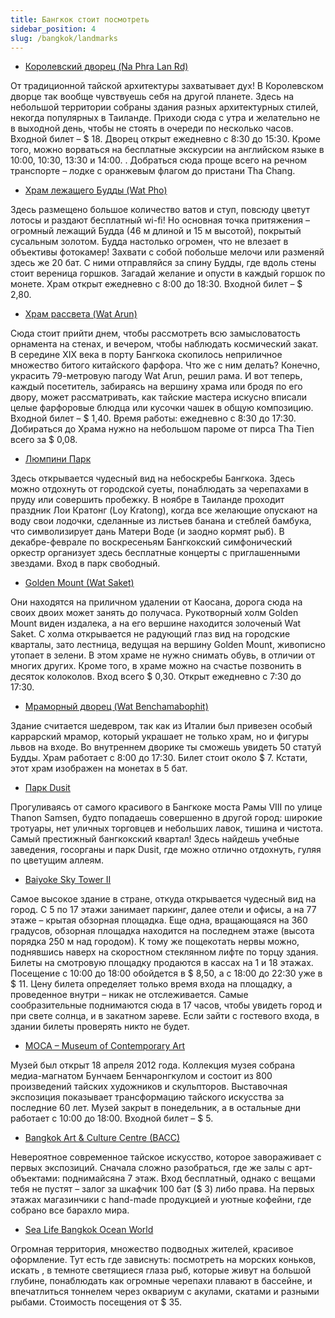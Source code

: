 ```yaml
---
title: Бангкок стоит посмотреть
sidebar_position: 4
slug: /bangkok/landmarks
---
```



- [Королевский дворец (Na Phra Lan Rd)](https://goo.gl/maps/b6v7K5fgWgKV2gd48)

От традиционной тайской архитектуры захватывает дух! В Королевском дворце так вообще чувствуешь себя на другой планете. Здесь на небольшой территории собраны здания разных архитектурных стилей, некогда популярных в Таиланде. Приходи сюда с утра и желательно не в выходной день, чтобы не стоять в очереди по несколько часов. Входной билет – $ 18. Дворец открыт ежедневно с 8:30 до 15:30. Кроме того, можно ворваться на бесплатные экскурсии на английском языке в 10:00, 10:30, 13:30 и 14:00. . Добраться сюда проще всего на речном транспорте – лодке с оранжевым флагом до пристани Tha Chang.

- [Храм лежащего Будды (Wat Pho)](https://goo.gl/maps/MuhFPdegahFiebms7)

Здесь размещено большое количество ватов и ступ, повсюду цветут лотосы и раздают бесплатный wi-fi! Но основная точка притяжения – огромный лежащий Будда (46 м длиной и 15 м высотой), покрытый сусальным золотом. Будда настолько огромен, что не влезает в объективы фотокамер! Захвати с собой побольше мелочи или разменяй здесь же 20 бат. С ними отправляйся за спину Будды, где вдоль стены стоит вереница горшков. Загадай желание и опусти в каждый горшок по монете. Храм открыт ежедневно с 8:00 до 18:30. Входной билет – $ 2,80.

- [Храм рассвета (Wat Arun)](https://goo.gl/maps/1vHSPELFM2Lh7rKG8)

Сюда стоит прийти днем, чтобы рассмотреть всю замысловатость орнамента на стенах, и вечером, чтобы наблюдать космический закат. В середине XIX века в порту Бангкока скопилось неприличное множество битого китайского фарфора. Что же с ним делать? Конечно, украсить 79-метровую пагоду Wat Arun, решил рама. И вот теперь, каждый посетитель, забираясь на вершину храма или бродя по его двору, может рассматривать, как тайские мастера искусно вписали целые фарфоровые блюдца или кусочки чашек в общую композицию. Входной билет – $ 1,40. Время работы: ежедневно с 8:30 до 17:30. Добираться до Храма нужно на небольшом пароме от пирса Tha Tien всего за $ 0,08.

- [Люмпини Парк](https://goo.gl/maps/DbZjTEaUprjxme6j6)

Здесь открывается чудесный вид на небоскребы Бангкока. Здесь можно отдохнуть от городской суеты, понаблюдать за черепахами в пруду или совершить пробежку. В ноябре в Таиланде проходит праздник Лои Кратонг (Loy Kratong), когда все желающие опускают на воду свои лодочки, сделанные из листьев банана и стеблей бамбука, что символизирует дань Матери Воде (и заодно кормят рыб). В декабре-феврале по воскресеньям Бангкокский симфонический оркестр организует здесь бесплатные концерты с приглашенными звездами. Вход в парк свободный.

- [Golden Mount (Wat Saket)](https://goo.gl/maps/dStj7bcyJSWkyxtN9)

Они находятся на приличном удалении от Каосана, дорога сюда на своих двоих может занять до получаса. Рукотворный холм Golden Mount виден издалека, а на его вершине находится золоченый Wat Saket. С холма открывается не радующий глаз вид на городские кварталы, зато лестница, ведущая на вершину Golden Mount, живописно утопает в зелени. В этом храме не нужно снимать обувь, в отличии от многих других. Кроме того, в храме можно на счастье позвонить в десяток колоколов. Вход всего $ 0,30. Открыт ежедневно с 7:30 до 17:30.

- [Мраморный дворец (Wat Benchamabophit)](https://goo.gl/maps/XaRFoM1qGmomgf4H6)

Здание считается шедевром, так как из Италии был привезен особый каррарский мрамор, который украшает не только храм, но и фигуры львов на входе. Во внутреннем дворике ты сможешь увидеть 50 статуй Будды. Храм работает с 8:00 до 17:30. Билет стоит около $ 7. Кстати, этот храм изображен на монетах в 5 бат.

- [Парк Dusit](https://goo.gl/maps/c4gjGm6H5bLQmotD6)

Прогуливаясь от самого красивого в Бангкоке моста Рамы VIII по улице Thanon Samsen, будто попадаешь совершенно в другой город: широкие тротуары, нет уличных торговцев и небольших лавок, тишина и чистота. Самый престижный бангкокский квартал! Здесь найдешь учебные заведения, госорганы и парк Dusit, где можно отлично отдохнуть, гуляя по цветущим аллеям. 

- [Baiyoke Sky Tower II](https://goo.gl/maps/buFodvS67e9AKbhN6)

Самое высокое здание в стране, откуда открывается чудесный вид на город. С 5 по 17 этажи занимает паркинг, далее отели и офисы, а на 77 этаже – крытая обзорная площадка. Еще одна, вращающаяся на 360 градусов, обзорная площадка находится на последнем этаже (высота порядка 250 м над городом). К тому же пощекотать нервы можно, поднявшись наверх на скоростном стеклянном лифте по торцу здания. Билеты на смотровую площадку продаются в кассах на 1 и 18 этажах. Посещение с 10:00 до 18:00 обойдется в $ 8,50, а с 18:00 до 22:30 уже в $ 11. Цену билета определяет только время входа на площадку, а проведенное внутри – никак не отслеживается. Самые сообразительные поднимаются сюда в 17 часов, чтобы увидеть город и при свете солнца, и в закатном зареве. Если зайти с гостевого входа, в здании билеты проверять никто не будет.

- [MOCA – Museum of Contemporary Art](https://goo.gl/maps/mE6e3ozeL4wUgxGi6)

Музей был открыт 18 апреля 2012 года. Коллекция музея собрана медиа-магнатом Бунчаем Бенчаронгкулом и состоит из 800 произведений тайских художников и скульпторов. Выставочная экспозиция показывает трансформацию тайского искусства за последние 60 лет. Музей закрыт в понедельник, а в остальные дни работает с 10:00 до 18:00. Входной билет – $ 5.

- [Bangkok Art & Culture Centre (BACC)](https://goo.gl/maps/QXLmVuwCxpUkBapcA)

Невероятное современное тайское искусство, которое завораживает с первых экспозиций. Сначала сложно разобраться, где же залы с арт-объектами: поднимайсяна 7 этаж. Вход бесплатный, однако с вещами тебя не пустят – залог за шкафчик 100 бат ($ 3) либо права. На первых этажах магазинчики с hand-made продукцией и уютные кофейни, где собрано все барахло мира.

- [Sea Life Bangkok Ocean World](https://goo.gl/maps/8QSqavjwrw699xpf9)

Огромная территория, множество подводных жителей, красивое оформление. Тут есть где зависнуть: посмотреть на морских коньков, искать , в темноте светящиеся глаза рыб, которые живут на большой глубине, понаблюдать как огромные черепахи плавают в бассейне, и впечатлиться тоннелем через оквариум с акулами, скатами и разными рыбами. Стоимость посещения от $ 35.